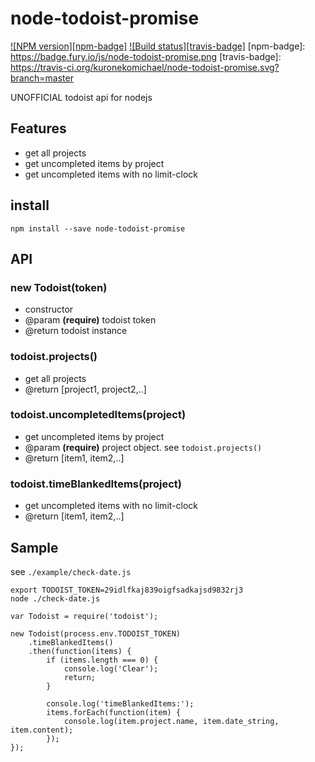 node-todoist-promise
======================

[![NPM version][npm-badge]](http://badge.fury.io/js/node-todoist-promise)
[![Build status][travis-badge]](https://travis-ci.org/kuronekomichael/node-todoist-promise)
[npm-badge]: https://badge.fury.io/js/node-todoist-promise.png
[travis-badge]: https://travis-ci.org/kuronekomichael/node-todoist-promise.svg?branch=master

UNOFFICIAL todoist api for nodejs

## Features

- get all projects
- get uncompleted items by project
- get uncompleted items with no limit-clock

## install

```
npm install --save node-todoist-promise
```

## API

### new Todoist(token)

- constructor
- @param **(require)** todoist token
- @return todoist instance

### todoist.projects()

- get all projects
- @return [project1, project2,..]

### todoist.uncompletedItems(project)

- get uncompleted items by project
- @param **(require)** project object. see `todoist.projects()`
- @return [item1, item2,..]

### todoist.timeBlankedItems(project)

- get uncompleted items with no limit-clock
- @return [item1, item2,..]

## Sample

see `./example/check-date.js`

```
export TODOIST_TOKEN=29idlfkaj839oigfsadkajsd9832rj3
node ./check-date.js
```

```
var Todoist = require('todoist');

new Todoist(process.env.TODOIST_TOKEN)
    .timeBlankedItems()
    .then(function(items) {
        if (items.length === 0) {
            console.log('Clear');
            return;
        }

        console.log('timeBlankedItems:');
        items.forEach(function(item) {
            console.log(item.project.name, item.date_string, item.content);
        });
});
```
